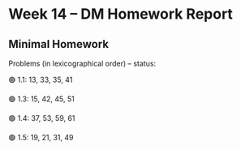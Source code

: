 # Week 14 – DM Homework Report
## Minimal Homework
Problems (in lexicographical order) – status:

🟢 1.1: 13, 33, 35, 41

🟢 1.3: 15, 42, 45, 51

🟢 1.4: 37, 53, 59, 61

🟢 1.5: 19, 21, 31, 49
